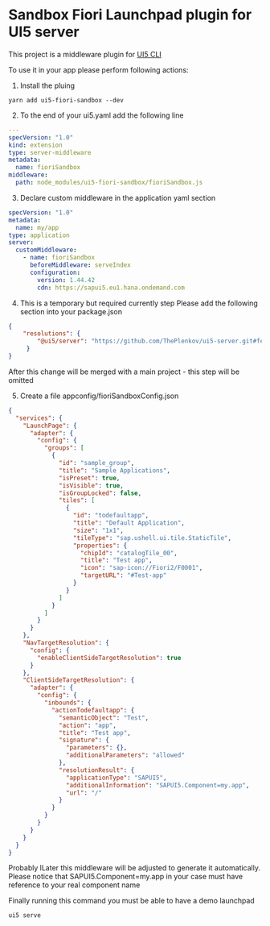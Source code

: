 # Sandbox Fiori Launchpad plugin for UI5 server

This project is a middleware plugin for  [UI5 CLI](https://sap.github.io/ui5-tooling/pages/CLI/)

To use it in your app please perform following actions:

1.  Install the pluing
```
yarn add ui5-fiori-sandbox --dev
```

2. To the end of your ui5.yaml add the following line
```yaml
---
specVersion: "1.0"
kind: extension
type: server-middleware
metadata:
  name: fioriSandbox
middleware:
  path: node_modules/ui5-fiori-sandbox/fioriSandbox.js
```

3. Declare custom middleware in the application yaml section
```yaml
specVersion: "1.0"
metadata:
  name: my/app
type: application
server:
  customMiddleware:
    - name: fioriSandbox
      beforeMiddleware: serveIndex
      configuration:
        version: 1.44.42
        cdn: https://sapui5.eu1.hana.ondemand.com

```

4. This is a temporary but required currently step
Please add the following section into your package.json
```json
{
    "resolutions": {
        "@ui5/server": "https://github.com/ThePlenkov/ui5-server.git#feature/app-in-middleware"
     }
}
```
After this change will be merged with a main project - this step will be omitted

5. Create a file appconfig/fioriSandboxConfig.json
```json
{
  "services": {
    "LaunchPage": {
      "adapter": {
        "config": {
          "groups": [
            {
              "id": "sample_group",
              "title": "Sample Applications",
              "isPreset": true,
              "isVisible": true,
              "isGroupLocked": false,
              "tiles": [
                {
                  "id": "todefaultapp",
                  "title": "Default Application",
                  "size": "1x1",
                  "tileType": "sap.ushell.ui.tile.StaticTile",
                  "properties": {
                    "chipId": "catalogTile_00",
                    "title": "Test app",
                    "icon": "sap-icon://Fiori2/F0001",
                    "targetURL": "#Test-app"
                  }
                }
              ]
            }
          ]
        }
      }
    },
    "NavTargetResolution": {
      "config": {
        "enableClientSideTargetResolution": true
      }
    },
    "ClientSideTargetResolution": {
      "adapter": {
        "config": {
          "inbounds": {
            "actionTodefaultapp": {
              "semanticObject": "Test",
              "action": "app",
              "title": "Test app",
              "signature": {
                "parameters": {},
                "additionalParameters": "allowed"
              },
              "resolutionResult": {
                "applicationType": "SAPUI5",
                "additionalInformation": "SAPUI5.Component=my.app",
                "url": "/"
              }
            }
          }
        }
      }
    }
  }
}
```

Probably lLater this middleware will be adjusted to generate it automatically.
Please notice that SAPUI5.Component=my.app in your case must have reference to your real component name

Finally running this command you must be able to have a demo launchpad
```
ui5 serve
```



